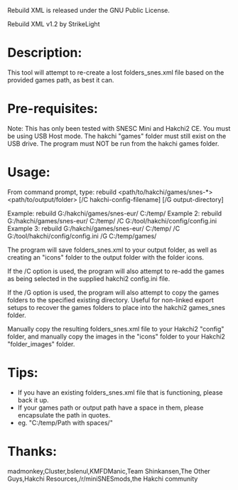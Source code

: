 Rebuild XML is released under the GNU Public License.

Rebuild XML v1.2 by StrikeLight

Description:
============
This tool will attempt to re-create a lost folders_snes.xml file
based on the provided games path, as best it can.

Pre-requisites:
===============
Note: This has only been tested with SNESC Mini and Hakchi2 CE.
You must be using USB Host mode.
The hakchi "games" folder must still exist on the USB drive.
The program must NOT be run from the hakchi games folder.

Usage:
======
From command prompt, type:
rebuild <path/to/hakchi/games/snes-*> <path/to/output/folder> [/C hakchi-config-filename] [/G output-directory]

Example: rebuild G:/hakchi/games/snes-eur/ C:/temp/
Example 2: rebuild G:/hakchi/games/snes-eur/ C:/temp/ /C G:/tool/hakchi/config/config.ini
Example 3: rebuild G:/hakchi/games/snes-eur/ C:/temp/ /C G:/tool/hakchi/config/config.ini /G C:/temp/games/

The program will save folders_snes.xml to your output folder,
as well as creating an "icons" folder to the output folder with the folder icons.

If the /C option is used, the program will also attempt to re-add the games as being
selected in the supplied hakchi2 config.ini file.

If the /G option is used, the program will also attempt to copy the games folders to
the specified existing directory.  Useful for non-linked export setups to recover the games
folders to place into the hakchi2 games_snes folder.

Manually copy the resulting folders_snes.xml file to your Hakchi2 "config" folder,
and manually copy the images in the "icons" folder to your Hakchi2 "folder_images" folder.


Tips:
=====
- If you have an existing folders_snes.xml file that is functioning, please back it up.
- If your games path or output path have a space in them, please encapsulate the path in quotes.
- eg. "C:/temp/Path with spaces/"

Thanks:
=======
madmonkey,Cluster,bslenul,KMFDManic,Team Shinkansen,The Other Guys,Hakchi Resources,/r/miniSNESmods,the Hakchi community